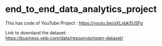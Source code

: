 # end_to_end_data_analytics_project
This has code of YouTube Project : https://youtu.be/oXLxbk5USFg

Link to downlaod the dataset: https://business.yelp.com/data/resources/open-dataset/
